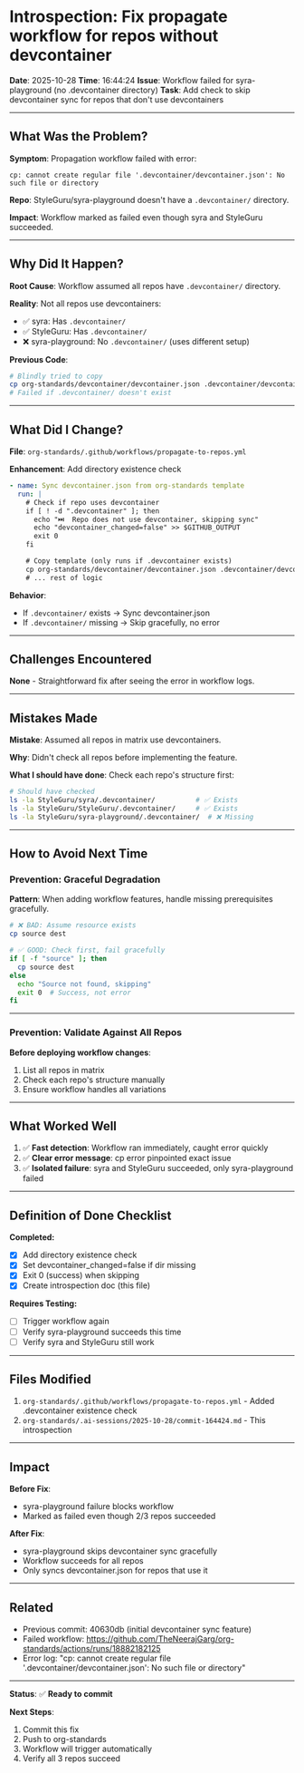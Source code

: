 # Introspection: Fix propagate workflow for repos without devcontainer

**Date**: 2025-10-28
**Time**: 16:44:24
**Issue**: Workflow failed for syra-playground (no .devcontainer directory)
**Task**: Add check to skip devcontainer sync for repos that don't use devcontainers

---

## What Was the Problem?

**Symptom**: Propagation workflow failed with error:
```
cp: cannot create regular file '.devcontainer/devcontainer.json': No such file or directory
```

**Repo**: StyleGuru/syra-playground doesn't have a `.devcontainer/` directory.

**Impact**: Workflow marked as failed even though syra and StyleGuru succeeded.

---

## Why Did It Happen?

**Root Cause**: Workflow assumed all repos have `.devcontainer/` directory.

**Reality**: Not all repos use devcontainers:
- ✅ syra: Has `.devcontainer/`
- ✅ StyleGuru: Has `.devcontainer/`
- ❌ syra-playground: No `.devcontainer/` (uses different setup)

**Previous Code**:
```bash
# Blindly tried to copy
cp org-standards/devcontainer/devcontainer.json .devcontainer/devcontainer.json
# Failed if .devcontainer/ doesn't exist
```

---

## What Did I Change?

**File**: `org-standards/.github/workflows/propagate-to-repos.yml`

**Enhancement**: Add directory existence check

```yaml
- name: Sync devcontainer.json from org-standards template
  run: |
    # Check if repo uses devcontainer
    if [ ! -d ".devcontainer" ]; then
      echo "⏭️  Repo does not use devcontainer, skipping sync"
      echo "devcontainer_changed=false" >> $GITHUB_OUTPUT
      exit 0
    fi

    # Copy template (only runs if .devcontainer exists)
    cp org-standards/devcontainer/devcontainer.json .devcontainer/devcontainer.json
    # ... rest of logic
```

**Behavior**:
- If `.devcontainer/` exists → Sync devcontainer.json
- If `.devcontainer/` missing → Skip gracefully, no error

---

## Challenges Encountered

**None** - Straightforward fix after seeing the error in workflow logs.

---

## Mistakes Made

**Mistake**: Assumed all repos in matrix use devcontainers.

**Why**: Didn't check all repos before implementing the feature.

**What I should have done**: Check each repo's structure first:
```bash
# Should have checked
ls -la StyleGuru/syra/.devcontainer/          # ✅ Exists
ls -la StyleGuru/StyleGuru/.devcontainer/     # ✅ Exists
ls -la StyleGuru/syra-playground/.devcontainer/  # ❌ Missing
```

---

## How to Avoid Next Time

### Prevention: Graceful Degradation

**Pattern**: When adding workflow features, handle missing prerequisites gracefully.

```bash
# ❌ BAD: Assume resource exists
cp source dest

# ✅ GOOD: Check first, fail gracefully
if [ -f "source" ]; then
  cp source dest
else
  echo "Source not found, skipping"
  exit 0  # Success, not error
fi
```

---

### Prevention: Validate Against All Repos

**Before deploying workflow changes**:
1. List all repos in matrix
2. Check each repo's structure manually
3. Ensure workflow handles all variations

---

## What Worked Well

1. ✅ **Fast detection**: Workflow ran immediately, caught error quickly
2. ✅ **Clear error message**: cp error pinpointed exact issue
3. ✅ **Isolated failure**: syra and StyleGuru succeeded, only syra-playground failed

---

## Definition of Done Checklist

**Completed:**
- [x] Add directory existence check
- [x] Set devcontainer_changed=false if dir missing
- [x] Exit 0 (success) when skipping
- [x] Create introspection doc (this file)

**Requires Testing:**
- [ ] Trigger workflow again
- [ ] Verify syra-playground succeeds this time
- [ ] Verify syra and StyleGuru still work

---

## Files Modified

1. `org-standards/.github/workflows/propagate-to-repos.yml` - Added .devcontainer existence check
2. `org-standards/.ai-sessions/2025-10-28/commit-164424.md` - This introspection

---

## Impact

**Before Fix**:
- syra-playground failure blocks workflow
- Marked as failed even though 2/3 repos succeeded

**After Fix**:
- syra-playground skips devcontainer sync gracefully
- Workflow succeeds for all repos
- Only syncs devcontainer.json for repos that use it

---

## Related

- Previous commit: 40630db (initial devcontainer sync feature)
- Failed workflow: https://github.com/TheNeerajGarg/org-standards/actions/runs/18882182125
- Error log: "cp: cannot create regular file '.devcontainer/devcontainer.json': No such file or directory"

---

**Status**: ✅ **Ready to commit**

**Next Steps**:
1. Commit this fix
2. Push to org-standards
3. Workflow will trigger automatically
4. Verify all 3 repos succeed
